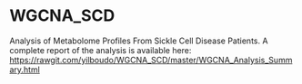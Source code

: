 # WGCNA_SCD
Analysis of Metabolome Profiles From Sickle Cell Disease Patients.
A complete report of the analysis is available here: https://rawgit.com/yilboudo/WGCNA_SCD/master/WGCNA_Analysis_Summary.html
